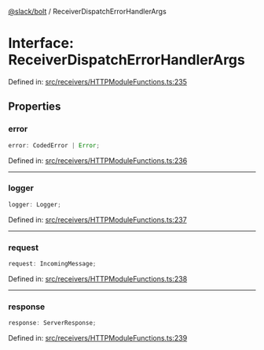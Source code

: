 [@slack/bolt](../index.md) / ReceiverDispatchErrorHandlerArgs

# Interface: ReceiverDispatchErrorHandlerArgs

Defined in: [src/receivers/HTTPModuleFunctions.ts:235](https://github.com/slackapi/bolt-js/blob/main/src/receivers/HTTPModuleFunctions.ts#L235)

## Properties

### error

```ts
error: CodedError | Error;
```

Defined in: [src/receivers/HTTPModuleFunctions.ts:236](https://github.com/slackapi/bolt-js/blob/main/src/receivers/HTTPModuleFunctions.ts#L236)

***

### logger

```ts
logger: Logger;
```

Defined in: [src/receivers/HTTPModuleFunctions.ts:237](https://github.com/slackapi/bolt-js/blob/main/src/receivers/HTTPModuleFunctions.ts#L237)

***

### request

```ts
request: IncomingMessage;
```

Defined in: [src/receivers/HTTPModuleFunctions.ts:238](https://github.com/slackapi/bolt-js/blob/main/src/receivers/HTTPModuleFunctions.ts#L238)

***

### response

```ts
response: ServerResponse;
```

Defined in: [src/receivers/HTTPModuleFunctions.ts:239](https://github.com/slackapi/bolt-js/blob/main/src/receivers/HTTPModuleFunctions.ts#L239)
